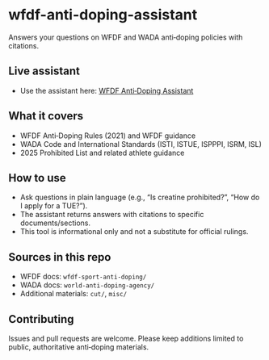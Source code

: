 # wfdf-anti-doping-assistant
Answers your questions on WFDF and WADA anti‑doping policies with citations.

## Live assistant
- Use the assistant here: [WFDF Anti‑Doping Assistant](https://chatgpt.com/g/g-68dad070c8dc8191962b8a1d701afcb6-wfdf-anti-doping-assistant)

## What it covers
- WFDF Anti‑Doping Rules (2021) and WFDF guidance
- WADA Code and International Standards (ISTI, ISTUE, ISPPPI, ISRM, ISL)
- 2025 Prohibited List and related athlete guidance

## How to use
- Ask questions in plain language (e.g., “Is creatine prohibited?”, “How do I apply for a TUE?”).
- The assistant returns answers with citations to specific documents/sections.
- This tool is informational only and not a substitute for official rulings.

## Sources in this repo
- WFDF docs: `wfdf-sport-anti-doping/`
- WADA docs: `world-anti-doping-agency/`
- Additional materials: `cut/`, `misc/`

## Contributing
Issues and pull requests are welcome. Please keep additions limited to public, authoritative anti‑doping materials.
